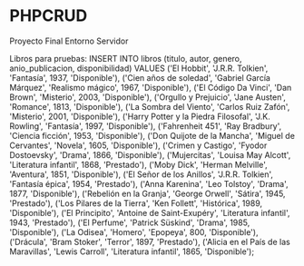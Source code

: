 # PHPCRUD

Proyecto Final Entorno Servidor

Libros para pruebas:
INSERT INTO libros (titulo, autor, genero, anio_publicacion, disponibilidad) VALUES
('El Hobbit', 'J.R.R. Tolkien', 'Fantasía', 1937, 'Disponible'),
('Cien años de soledad', 'Gabriel García Márquez', 'Realismo mágico', 1967, 'Disponible'),
('El Código Da Vinci', 'Dan Brown', 'Misterio', 2003, 'Disponible'),
('Orgullo y Prejuicio', 'Jane Austen', 'Romance', 1813, 'Disponible'),
('La Sombra del Viento', 'Carlos Ruiz Zafón', 'Misterio', 2001, 'Disponible'),
('Harry Potter y la Piedra Filosofal', 'J.K. Rowling', 'Fantasía', 1997, 'Disponible'),
('Fahrenheit 451', 'Ray Bradbury', 'Ciencia ficción', 1953, 'Disponible'),
('Don Quijote de la Mancha', 'Miguel de Cervantes', 'Novela', 1605, 'Disponible'),
('Crimen y Castigo', 'Fyodor Dostoevsky', 'Drama', 1866, 'Disponible'),
('Mujercitas', 'Louisa May Alcott', 'Literatura infantil', 1868, 'Prestado'),
('Moby Dick', 'Herman Melville', 'Aventura', 1851, 'Disponible'),
('El Señor de los Anillos', 'J.R.R. Tolkien', 'Fantasía épica', 1954, 'Prestado'),
('Anna Karenina', 'Leo Tolstoy', 'Drama', 1877, 'Disponible'),
('Rebelión en la Granja', 'George Orwell', 'Sátira', 1945, 'Prestado'),
('Los Pilares de la Tierra', 'Ken Follett', 'Histórica', 1989, 'Disponible'),
('El Principito', 'Antoine de Saint-Exupéry', 'Literatura infantil', 1943, 'Prestado'),
('El Perfume', 'Patrick Süskind', 'Drama', 1985, 'Disponible'),
('La Odisea', 'Homero', 'Epopeya', 800, 'Disponible'),
('Drácula', 'Bram Stoker', 'Terror', 1897, 'Prestado'),
('Alicia en el País de las Maravillas', 'Lewis Carroll', 'Literatura infantil', 1865, 'Disponible');
